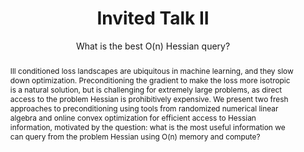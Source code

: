 ---
# Determines which item appears first on the schedule (lowest number (0) appears first)
sequence_id: 2

day: Wednesday, 12th

# Time of the event
time: 11:00 - 11:45

# Title of the event
title: Invited Talk II
subtitle: What is the best O(n) Hessian query?

# Abstract
abstract: |
    Ill conditioned loss landscapes are ubiquitous in machine learning, and they slow down optimization. Preconditioning the gradient to make the loss more isotropic is a natural solution, but is challenging for extremely large problems, as direct access to the problem Hessian is prohibitively expensive. We present two fresh approaches to preconditioning using tools from randomized numerical linear algebra and online convex optimization for efficient access to Hessian information, motivated by the question: what is the most useful information we can query from the problem Hessian using O(n) memory and compute?

# Speaker Info
speaker: Madeleine Udell
webpage: https://web.stanford.edu/~udell/
affil: Stanford University
affil_link: https://web.stanford.edu/~udell/
# affil2: Buzz University
# affil2_link: https://buzz.edu

# Image
img: ../speakers/MadeleineUdell.jpg
img_link: https://web.stanford.edu/~udell/
---